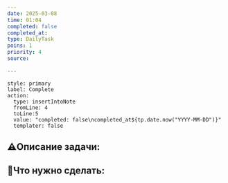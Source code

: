 ```yaml
---
date: 2025-03-08
time: 01:04
completed: false
completed_at: 
type: DailyTask
poins: 1
priority: 4
source: 

---
```


```meta-bind-button
style: primary
label: Complete
action:
  type: insertIntoNote
  fromLine: 4
  toLine:5
  value: "completed: false\ncompleted_at${tp.date.now("YYYY-MM-DD")}"
  templater: false
```
## ⚠️Описание задачи:



## 📝Что нужно сделать:
